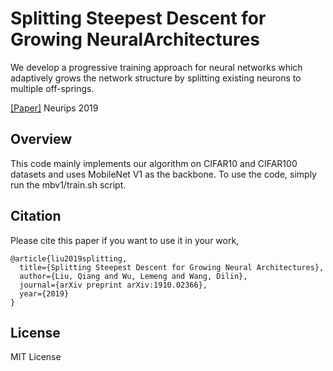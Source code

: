 # Splitting Steepest Descent for Growing NeuralArchitectures
We develop a progressive training approach for neural networks which adaptively grows the network structure by splitting existing neurons to multiple off-springs.

[[Paper]](https://arxiv.org/abs/1910.02366)  Neurips 2019    

## Overview
This code mainly implements our algorithm on CIFAR10 and CIFAR100 datasets and uses MobileNet V1 as the backbone. To use the code, simply run the mbv1/train.sh script.

## Citation
Please cite this paper if you want to use it in your work,

    @article{liu2019splitting,
      title={Splitting Steepest Descent for Growing Neural Architectures},
      author={Liu, Qiang and Wu, Lemeng and Wang, Dilin},
      journal={arXiv preprint arXiv:1910.02366},
      year={2019}
    }

## License
MIT License
